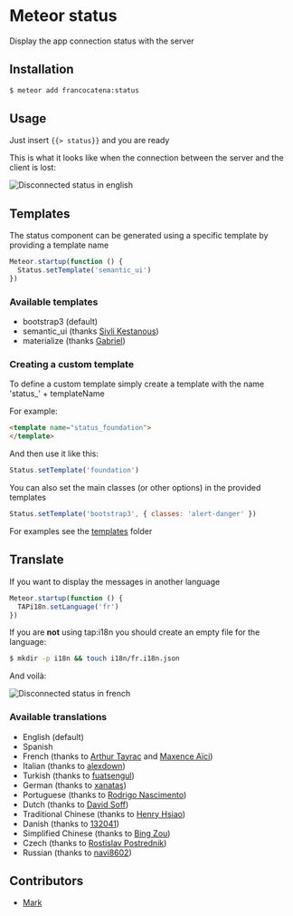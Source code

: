 Meteor status
=============

Display the app connection status with the server

## Installation

```bash
$ meteor add francocatena:status
```

## Usage

Just insert `{{> status}}` and you are ready

This is what it looks like when the connection between the server and the client is lost:

![Disconnected status in english](https://raw.githubusercontent.com/francocatena/meteor-status/master/docs/example_en.png)

## Templates

The status component can be generated using a specific template by providing a template name

```javascript
Meteor.startup(function () {
  Status.setTemplate('semantic_ui')
})
```

### Available templates

- bootstrap3 (default)
- semantic_ui (thanks [Sivli Kestanous](https://github.com/Kestanous))
- materialize (thanks [Gabriel](https://github.com/kainlite))

### Creating a custom template

To define a custom template simply create a template with the name 'status\_' + templateName

For example:

```html
<template name="status_foundation">
</template>
```

And then use it like this:

```javascript
Status.setTemplate('foundation')
```

You can also set the main classes (or other options) in the provided templates

```javascript
Status.setTemplate('bootstrap3', { classes: 'alert-danger' })
```

For examples see the
[templates](https://github.com/francocatena/meteor-status/tree/master/templates) folder

## Translate

If you want to display the messages in another language

```javascript
Meteor.startup(function () {
  TAPi18n.setLanguage('fr')
})
```

If you are **not** using tap:i18n you should create an empty file for the language:

```bash
$ mkdir -p i18n && touch i18n/fr.i18n.json
```

And voilà:

![Disconnected status in french](https://raw.githubusercontent.com/francocatena/meteor-status/master/docs/example_fr.png)

### Available translations

- English (default)
- Spanish
- French (thanks to [Arthur Tayrac](https://github.com/crmfrsh) and [Maxence Aïci](https://github.com/mininao))
- Italian (thanks to [alexdown](https://github.com/alexdown))
- Turkish (thanks to [fuatsengul](https://github.com/fuatsengul))
- German (thanks to [xanatas](https://github.com/xanatas))
- Portuguese (thanks to [Rodrigo Nascimento](https://github.com/rodrigok))
- Dutch (thanks to [David Soff](https://github.com/Davidrums))
- Traditional Chinese (thanks to [Henry Hsiao](https://github.com/hehsiao))
- Danish (thanks to [132041](https://github.com/132041))
- Simplified Chinese (thanks to [Bing Zou](https://github.com/xigua))
- Czech (thanks to [Rostislav Postrednik](https://github.com/postrednik))
- Russian (thanks to [navi8602](https://github.com/navi8602))

## Contributors

- [Mark](https://github.com/erasaur)
